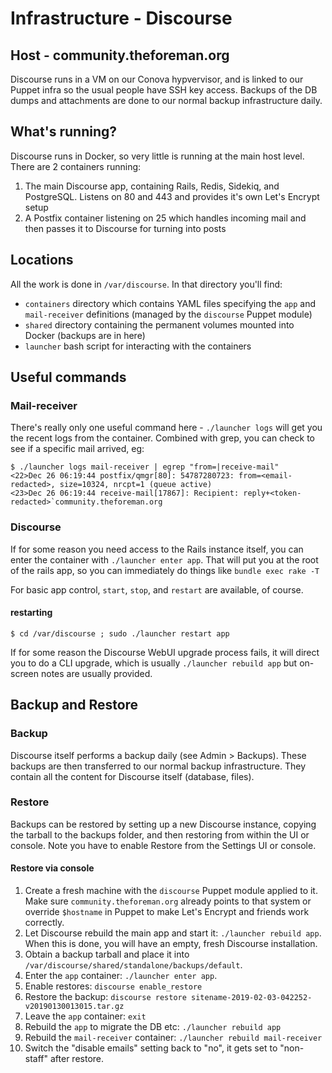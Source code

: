 # Infrastructure - Discourse

## Host - community.theforeman.org

Discourse runs in a VM on our Conova hypvervisor, and is linked to our Puppet infra so the usual people have SSH key access.
Backups of the DB dumps and attachments are done to our normal backup infrastructure daily.

## What's running?

Discourse runs in Docker, so very little is running at the main host level. There are 2 containers running:

1. The main Discourse app, containing Rails, Redis, Sidekiq, and PostgreSQL. Listens on 80 and 443 and provides it's own Let's Encrypt setup
2. A Postfix container listening on 25 which handles incoming mail and then passes it to Discourse for turning into posts

## Locations

All the work is done in `/var/discourse`. In that directory you'll find:

* `containers` directory which contains YAML files specifying the `app` and `mail-receiver` definitions (managed by the `discourse` Puppet module)
* `shared` directory containing the permanent volumes mounted into Docker (backups are in here)
* `launcher` bash script for interacting with the containers

## Useful commands

### Mail-receiver

There's really only one useful command here - `./launcher logs` will get you the recent logs from the container. Combined with grep, you can check to see if a specific mail arrived, eg:

```console
$ ./launcher logs mail-receiver | egrep "from=|receive-mail"
<22>Dec 26 06:19:44 postfix/qmgr[80]: 54787280723: from=<email-redacted>, size=10324, nrcpt=1 (queue active)
<23>Dec 26 06:19:44 receive-mail[17867]: Recipient: reply+<token-redacted>`community.theforeman.org
```

### Discourse

If for some reason you need access to the Rails instance itself, you can enter the container with `./launcher enter app`. That will put you at the root of the rails app, so you can immediately do things like `bundle exec rake -T`

For basic app control, `start`, `stop`, and `restart` are available, of course.

#### restarting

```console
$ cd /var/discourse ; sudo ./launcher restart app
```

If for some reason the Discourse WebUI upgrade process fails, it will direct you to do a CLI upgrade, which is usually `./launcher rebuild app` but on-screen notes are usually provided.

## Backup and Restore

### Backup

Discourse itself performs a backup daily (see Admin > Backups).
These backups are then transferred to our normal backup infrastructure.
They contain all the content for Discourse itself (database, files).

### Restore

Backups can be restored by setting up a new Discourse instance, copying the tarball to the backups folder, and then restoring from within the UI or console.
Note you have to enable Restore from the Settings UI or console.

#### Restore via console

1. Create a fresh machine with the `discourse` Puppet module applied to it.
   Make sure `community.theforeman.org` already points to that system or override `$hostname` in Puppet to make Let's Encrypt and friends work correctly.
2. Let Discourse rebuild the main app and start it: `./launcher rebuild app`.
   When this is done, you will have an empty, fresh Discourse installation.
3. Obtain a backup tarball and place it into `/var/discourse/shared/standalone/backups/default`.
4. Enter the `app` container: `./launcher enter app`.
5. Enable restores: `discourse enable_restore`
6. Restore the backup: `discourse restore sitename-2019-02-03-042252-v20190130013015.tar.gz`
7. Leave the `app` container: `exit`
8. Rebuild the `app` to migrate the DB etc: `./launcher rebuild app`
9. Rebuild the `mail-receiver` container: `./launcher rebuild mail-receiver`
10. Switch the "disable emails" setting back to "no", it gets set to "non-staff" after restore.

